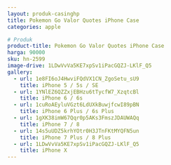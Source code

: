 ```yaml
---
layout: produk-casinghp
title: Pokemon Go Valor Quotes iPhone Case
categories: apple

# Produk
product-title: Pokemon Go Valor Quotes iPhone Case
harga: 90000
sku: hn-2599
image-drive: 1LDwVvVa5KE7xpSv1iPacGQZJ-LKlF_Q5
gallery:
  - url: 1e8FI6oJ4HwviFQdVX1CN_ZgoSetu_sU9
    title: iPhone 5 / 5s / SE
  - url: 1YNlEZ6QZZxjEBHzu6tTycfW7_XzqtcBl
    title: iPhone 6 / 6s
  - url: 1cuRoAEyluVGzt6LdUXkBuwjfcwI89pBN
    title: iPhone 6 Plus / 6s Plus
  - url: 1gXK38imW67Qqr0p5AKs3FmszJDAUWAQq
    title: iPhone 7 / 8
  - url: 14s5uUDZ5krhYOtr0H3JTnFKtMYQFN5un
    title: iPhone 7 Plus / 8 Plus
  - url: 1LDwVvVa5KE7xpSv1iPacGQZJ-LKlF_Q5
    title: iPhone X
---
```

